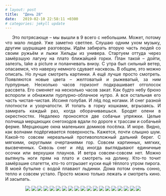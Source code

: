 ```yaml
---
# layout: post
title:  "День 28"
date:   2019-02-10 22:58:11 +0300
# categories: jekyll update
---
```


<div style="text-align: justify">
&nbsp;&nbsp;&nbsp;&nbsp;
Это потрясающе – мы вышли в 9 всего с небольшим. Может, потому что мало людей. Уже заметно светлее. Слушаю одним ухом музыку, другим шуршащие разговоры. Идём забирать вторую часть людей со своим ружьём и лыжи Хильды из универа. Стартуем оттуда через замёрзшую лагуну на плато ближайшей горки. План такой – дойти, залезть, take a picture и поланчевать внизу. С утра был сильный ветер, опасаемся, что наверху немного сдувает насквозь. В общем, это можно описать. Но лучше смотреть картинки. А ещё лучше просто смотреть. Появляются новые цвета – желтоватый и рыжеватый, за ним пурпурные. Несколько часов горизонт подкрашивает отголосок рассвета. Его сменяет на несколько часов закат. Как будто небу брюхо вспороли и обнажили пурпурно-облачное нутро. А вся остальная его часть чистая-чистая. Иссиня голубая. И лёд под ногами. И снег разной плотности и узорчатости. И топать в горку кошками, вгрызаясь. И замирать каждый раз, когда оборачиваешься. Бродят олени в окрестностях. Недалеко проносятся две собачьи упряжки. Целые полчища мерцающих снегоходов вдали по дороге к трассам и собачьей ферме. Мерцающие окна маленьких домиков посёлка. И море. Видно, как волнами подёргивается поверхность. Кажется, почти слышно шум. Какой-то совсем нереальный противоположный дальний берег. С мягкими, округлыми очертаниями гор. Совсем картинных, мягких, высвеченных. Сквозь снег и лёд иногда выглядывают единичные осочки или верхушки плаунов. И ветра совсем-совсем нет. Можно вытянуть ноги прям на плато и смотреть на долину. Кто-то точит замёрзшие спагетти, кто-то отгрызает куски ещё тёплого утром пирога. В моей бутылке с водой плавают льдинки. Дома потом очень сонно, тепло и совсем устало. Просто можно только лежать и смотреть кино. И засыпать.
</div>

<p align="center">
    <img src="{{site.baseurl}}/assets/images/133.png" />
    <img src="{{site.baseurl}}/assets/images/134.png" />
    <img src="{{site.baseurl}}/assets/images/135.png" />
    <img src="{{site.baseurl}}/assets/images/136.png" />
    <img src="{{site.baseurl}}/assets/images/137.png" />
    <img src="{{site.baseurl}}/assets/images/138.png" />
    <img src="{{site.baseurl}}/assets/images/139.png" />
    <img src="{{site.baseurl}}/assets/images/140.png" />
    <img src="{{site.baseurl}}/assets/images/141.png" />
    <img src="{{site.baseurl}}/assets/images/142.png" />
    <img src="{{site.baseurl}}/assets/images/143.png" />
    <img src="{{site.baseurl}}/assets/images/144.png" />
    <img src="{{site.baseurl}}/assets/images/145.png" />
    <img src="{{site.baseurl}}/assets/images/146.png" />
    <img src="{{site.baseurl}}/assets/images/147.png" />
    <img src="{{site.baseurl}}/assets/images/148.png" />
    <img src="{{site.baseurl}}/assets/images/149.png" />
    <img src="{{site.baseurl}}/assets/images/150.png" />
    <img src="{{site.baseurl}}/assets/images/151.png" />
</p>


